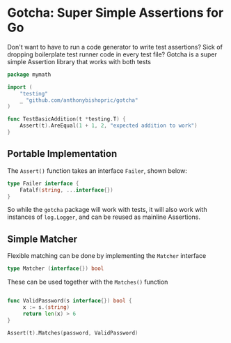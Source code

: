 # Gotcha: Super Simple Assertions for Go

Don't want to have to run a code generator to write test assertions? Sick of dropping boilerplate test runner code in every test file? Gotcha is a super simple Assertion library that works with both tests 

```go
package mymath

import (
	"testing"
	_ "github.com/anthonybishopric/gotcha"
)

func TestBasicAddition(t *testing.T) {
	Assert(t).AreEqual(1 + 1, 2, "expected addition to work")
}

```

## Portable Implementation

The `Assert()` function takes an interface `Failer`, shown below:

```go
type Failer interface {
	Fatalf(string, ...interface{})
}

```
So while the `gotcha` package will work with tests, it will also work with instances of `log.Logger`, and can be reused as mainline Assertions.

## Simple Matcher

Flexible matching can be done by implementing the `Matcher` interface

```go
type Matcher (interface{}) bool
```

These can be used together with the `Matches()` function

```go

func ValidPassword(s interface{}) bool {
	 x := s.(string)
	 return len(x) > 6
}

Assert(t).Matches(password, ValidPassword)

```

